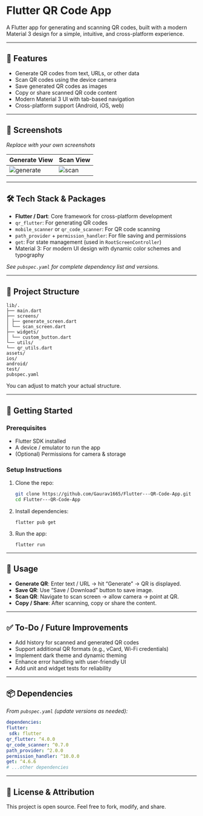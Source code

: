 # Flutter QR Code App

A Flutter app for generating and scanning QR codes, built with a modern Material 3 design for a simple, intuitive, and cross-platform experience.

---

## 🚀 Features

- Generate QR codes from text, URLs, or other data
- Scan QR codes using the device camera
- Save generated QR codes as images
- Copy or share scanned QR code content
- Modern Material 3 UI with tab-based navigation
- Cross-platform support (Android, iOS, web)

---

## 📱 Screenshots

*Replace with your own screenshots*

| Generate View | Scan View |
|---------------|-----------|
| ![generate](screenshots/flutter_01.png) |  ![scan](screenshots/flutter_01.png) |

---

## 🛠️ Tech Stack & Packages

- **Flutter / Dart**: Core framework for cross-platform development
- `qr_flutter`: For generating QR codes
- `mobile_scanner` or `qr_code_scanner`: For QR code scanning
- `path_provider` + `permission_handler`: For file saving and permissions
- `get`: For state management (used in `RootScreenController`)
- Material 3: For modern UI design with dynamic color schemes and typography

*See `pubspec.yaml` for complete dependency list and versions.*

---

## 🧩 Project Structure
```
lib/.
├── main.dart
├── screens/
│ ├── generate_screen.dart
│ └── scan_screen.dart
├── widgets/
│ └── custom_button.dart
└── utils/
└── qr_utils.dart
assets/
ios/
android/
test/
pubspec.yaml
```


You can adjust to match your actual structure.

---

## 🧭 Getting Started

### Prerequisites

- Flutter SDK installed  
- A device / emulator to run the app  
- (Optional) Permissions for camera & storage  

### Setup Instructions

1. Clone the repo:
   ```bash
   git clone https://github.com/Gaurav1665/Flutter---QR-Code-App.git
   cd Flutter---QR-Code-App
   ```
2. Install dependencies:
    ```
    flutter pub get
   ```
3. Run the app:
    ```
    flutter run
   ```
---

## 📂 Usage

- **Generate QR**: Enter text / URL → hit “Generate” → QR is displayed.
- **Save QR**: Use “Save / Download” button to save image.
- **Scan QR**: Navigate to scan screen → allow camera → point at QR.
- **Copy / Share**: After scanning, copy or share the content.

---

## ✅ To-Do / Future Improvements

- Add history for scanned and generated QR codes
- Support additional QR formats (e.g., vCard, Wi-Fi credentials)
- Implement dark theme and dynamic theming
- Enhance error handling with user-friendly UI
- Add unit and widget tests for reliability

---

## 📦 Dependencies

*From `pubspec.yaml` (update versions as needed):*

```yaml
dependencies:
flutter:
 sdk: flutter
qr_flutter: ^4.0.0
qr_code_scanner: ^0.7.0
path_provider: ^2.0.0
permission_handler: ^10.0.0
get: ^4.6.6
# ...other dependencies
```

---

## 📜 License & Attribution

This project is open source. Feel free to fork, modify, and share.
